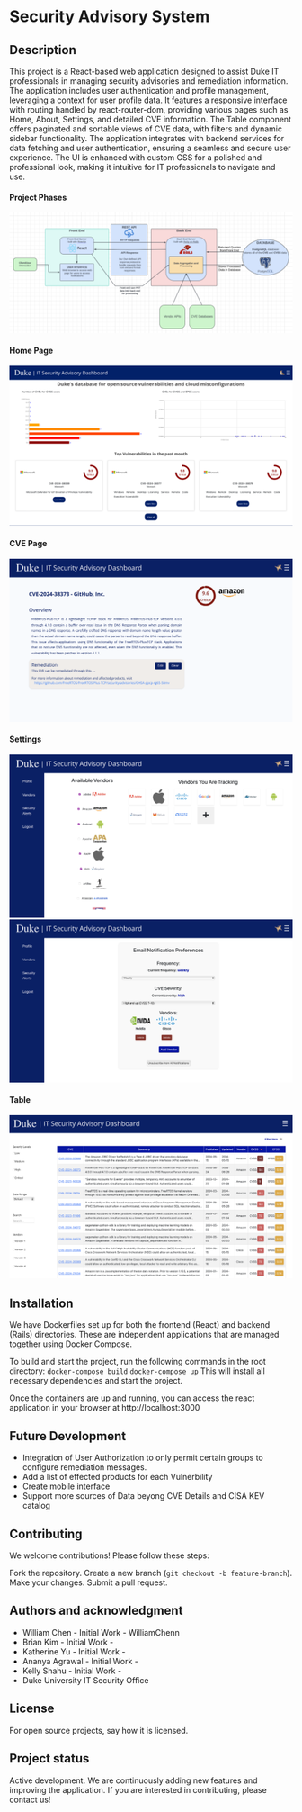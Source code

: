 # Security Advisory System


## Description
This project is a React-based web application designed to assist Duke IT professionals in managing security advisories and remediation information. The application includes user authentication and profile management, leveraging a context for user profile data. It features a responsive interface with routing handled by react-router-dom, providing various pages such as Home, About, Settings, and detailed CVE information. The Table component offers paginated and sortable views of CVE data, with filters and dynamic sidebar functionality. The application integrates with backend services for data fetching and user authentication, ensuring a seamless and secure user experience. The UI is enhanced with custom CSS for a polished and professional look, making it intuitive for IT professionals to navigate and use.


#### Project Phases
![image info](front-end/public/ProjectPhases.png)
#### Home Page
![image info](front-end/public/Screenshotofhomepage.png)
#### CVE Page
![image info](front-end/public/Screenshotoflearnmore.png)
#### Settings
![image info](front-end/public/Screenshotofvendors.png)
![image info](front-end/public/Screenshotofnotifications.png)
#### Table
![image info](front-end/public/Screenshotoftable.png)

## Installation
We have Dockerfiles set up for both the frontend (React) and backend (Rails) directories. These are independent applications that are managed together using Docker Compose.

To build and start the project, run the following commands in the root directory:
`docker-compose build`
`docker-compose up`
This will install all necessary dependencies and start the project.

Once the containers are up and running, you can access the react application in your browser at http://localhost:3000

## Future Development
- Integration of User Authorization to only permit certain groups to configure remediation messages.
- Add a list of effected products for each Vulnerbility
- Create mobile interface
- Support more sources of Data beyong CVE Details and CISA KEV catalog

## Contributing
We welcome contributions! Please follow these steps:

Fork the repository.
Create a new branch (`git checkout -b feature-branch`).
Make your changes.
Submit a pull request.

## Authors and acknowledgment
- William Chen - Initial Work - WilliamChenn
- Brian Kim - Initial Work - 
- Katherine Yu - Initial Work - 
- Ananya Agrawal - Initial Work - 
- Kelly Shahu - Initial Work - 
- Duke University IT Security Office

## License
For open source projects, say how it is licensed.

## Project status
Active development. We are continuously adding new features and improving the application. If you are interested in contributing, please contact us!

